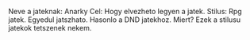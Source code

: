 Neve a jateknak:    Anarky
Cel:		    Hogy elvezheto legyen a jatek.
Stilus:		    Rpg jatek. Egyedul jatszhato. Hasonlo a DND jatekhoz.
Miert?		    Ezek a stilusu jatekok tetszenek nekem.
